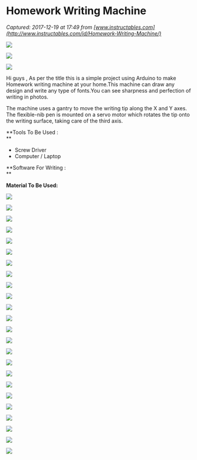# Homework Writing Machine

_Captured: 2017-12-19 at 17:49 from [www.instructables.com](http://www.instructables.com/id/Homework-Writing-Machine/)_

![](https://cdn.instructables.com/FZC/X23J/JAWTUVW4/FZCX23JJAWTUVW4.MEDIUM.jpg)

![](https://cdn.instructables.com/FL2/WS6D/JAWTUVWV/FL2WS6DJAWTUVWV.SMALL.jpg)

![](https://cdn.instructables.com/FJO/MCTL/JAWTUVXM/FJOMCTLJAWTUVXM.SMALL.jpg)

Hi guys , As per the title this is a simple project using Arduino to make Homework writing machine at your home.This machine can draw any design and write any type of fonts.You can see sharpness and perfection of writing in photos.

The machine uses a gantry to move the writing tip along the X and Y axes. The flexible-nib pen is mounted on a servo motor which rotates the tip onto the writing surface, taking care of the third axis.

**Tools To Be Used :  
**

  * Screw Driver 
  * Computer / Laptop

**Software For Writing :  
**

**Material To Be Used:**

![](https://cdn.instructables.com/F19/O1EU/JAWTUJOL/F19O1EUJAWTUJOL.MEDIUM.jpg)

![](https://cdn.instructables.com/FE9/4IJR/JAWTUJOM/FE94IJRJAWTUJOM.SMALL.jpg)

![](https://cdn.instructables.com/F7J/7FCR/JAWTUJON/F7J7FCRJAWTUJON.SMALL.jpg)

![](https://cdn.instructables.com/FPN/LUEU/JAWTUJPO/FPNLUEUJAWTUJPO.SMALL.jpg)

![](https://cdn.instructables.com/FH6/B5TO/JAWTUJQM/FH6B5TOJAWTUJQM.SMALL.jpg)

![](https://cdn.instructables.com/F5V/ABDZ/JAWTUJSK/F5VABDZJAWTUJSK.MEDIUM.jpg)

![](https://cdn.instructables.com/F78/RDLN/JAWTUJSM/F78RDLNJAWTUJSM.SMALL.jpg)

![](https://cdn.instructables.com/FZ0/DOKM/JAWTUJSY/FZ0DOKMJAWTUJSY.SMALL.jpg)

![](https://cdn.instructables.com/F8C/P5D0/JAWTUJVP/F8CP5D0JAWTUJVP.MEDIUM.jpg)

![](https://cdn.instructables.com/FZT/BXNK/JAWTUJVS/FZTBXNKJAWTUJVS.SMALL.jpg)

![](https://cdn.instructables.com/F7Q/W05S/JAWTUQQV/F7QW05SJAWTUQQV.MEDIUM.jpg)

![](https://cdn.instructables.com/FI1/GYAH/JAWTUQQ4/FI1GYAHJAWTUQQ4.SMALL.jpg)

![](https://cdn.instructables.com/FYW/DLR2/JAWTUQQ6/FYWDLR2JAWTUQQ6.SMALL.jpg)

![](https://cdn.instructables.com/FPN/H7FH/JAWTUK02/FPNH7FHJAWTUK02.MEDIUM.jpg)

![](https://cdn.instructables.com/FZ2/XF2Y/JAWTUK3O/FZ2XF2YJAWTUK3O.MEDIUM.jpg)

![](https://cdn.instructables.com/F9Z/QJ0Y/JAWTUK3W/F9ZQJ0YJAWTUK3W.MEDIUM.jpg)

![](https://cdn.instructables.com/FXQ/MT31/JAWTULKJ/FXQMT31JAWTULKJ.MEDIUM.jpg)

![](https://cdn.instructables.com/FNX/O7MW/JAWTULZV/FNXO7MWJAWTULZV.MEDIUM.jpg)

![](https://cdn.instructables.com/FA4/10KT/JAWTUMOY/FA410KTJAWTUMOY.MEDIUM.jpg)

![](https://cdn.instructables.com/FVR/JN1I/JAWTUN4B/FVRJN1IJAWTUN4B.MEDIUM.jpg)

![](https://cdn.instructables.com/FR6/2NBF/JAWTUOC1/FR62NBFJAWTUOC1.MEDIUM.jpg)

![](https://cdn.instructables.com/F81/BZNM/JASJRRSB/F81BZNMJASJRRSB.MEDIUM.jpg)

![](https://cdn.instructables.com/FZC/BS8P/JASJRRSS/FZCBS8PJASJRRSS.SMALL.jpg)

![](https://cdn.instructables.com/FG0/G1AA/JASJRRTB/FG0G1AAJASJRRTB.SMALL.jpg)
